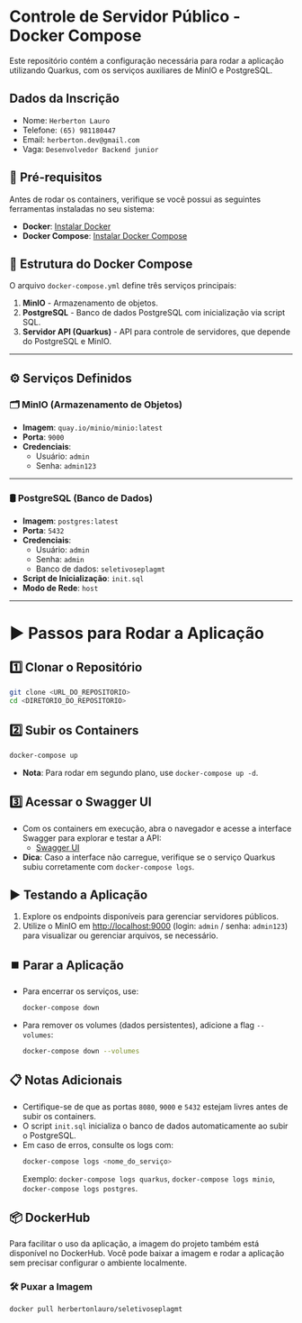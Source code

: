 # Controle de Servidor Público - Docker Compose

Este repositório contém a configuração necessária para rodar a aplicação utilizando Quarkus, com os serviços auxiliares de MinIO e PostgreSQL.

## Dados da Inscrição

- Nome: `Herberton Lauro`
- Telefone: `(65) 981180447`
- Email: `herberton.dev@gmail.com`
- Vaga: `Desenvolvedor Backend junior`

## 📌 Pré-requisitos

Antes de rodar os containers, verifique se você possui as seguintes ferramentas instaladas no seu sistema:

- **Docker**: [Instalar Docker](https://www.docker.com/get-started)
- **Docker Compose**: [Instalar Docker Compose](https://docs.docker.com/compose/install/)

## 📂 Estrutura do Docker Compose

O arquivo `docker-compose.yml` define três serviços principais:

1. **MinIO** - Armazenamento de objetos.
2. **PostgreSQL** - Banco de dados PostgreSQL com inicialização via script SQL.
3. **Servidor API (Quarkus)** - API para controle de servidores, que depende do PostgreSQL e MinIO.

---

## ⚙️ Serviços Definidos

### 🗂 MinIO (Armazenamento de Objetos)
- **Imagem**: `quay.io/minio/minio:latest`
- **Porta**: `9000`
- **Credenciais**:
    - Usuário: `admin`
    - Senha: `admin123`

---

### 🛢 PostgreSQL (Banco de Dados)
- **Imagem**: `postgres:latest`
- **Porta**: `5432`
- **Credenciais**:
    - Usuário: `admin`
    - Senha: `admin`
    - Banco de dados: `seletivoseplagmt`
- **Script de Inicialização**: `init.sql`
- **Modo de Rede**: `host`

---


# ▶️ Passos para Rodar a Aplicação

## 1️⃣ Clonar o Repositório

```sh
git clone <URL_DO_REPOSITORIO>
cd <DIRETORIO_DO_REPOSITORIO>
```

## 2️⃣ Subir os Containers

```sh
docker-compose up
```
- **Nota**: Para rodar em segundo plano, use `docker-compose up -d`.

## 3️⃣ Acessar o Swagger UI

- Com os containers em execução, abra o navegador e acesse a interface Swagger para explorar e testar a API:
    - [Swagger UI](http://localhost:8080/q/swagger-ui/)
- **Dica**: Caso a interface não carregue, verifique se o serviço Quarkus subiu corretamente com `docker-compose logs`.


## ▶️ Testando a Aplicação

1. Explore os endpoints disponíveis para gerenciar servidores públicos.
2. Utilize o MinIO em [http://localhost:9000](http://localhost:9000) (login: `admin` / senha: `admin123`) para visualizar ou gerenciar arquivos, se necessário.

## ⏹️ Parar a Aplicação

- Para encerrar os serviços, use:
  ```sh
  docker-compose down
  ```
- Para remover os volumes (dados persistentes), adicione a flag `--volumes`:
  ```sh
  docker-compose down --volumes
  ```

## 📋 Notas Adicionais

- Certifique-se de que as portas `8080`, `9000` e `5432` estejam livres antes de subir os containers.
- O script `init.sql` inicializa o banco de dados automaticamente ao subir o PostgreSQL.
- Em caso de erros, consulte os logs com:
  ```sh
  docker-compose logs <nome_do_serviço>
  ```
  Exemplo: `docker-compose logs quarkus`, `docker-compose logs minio`, `docker-compose logs postgres`.


## 📦 DockerHub

Para facilitar o uso da aplicação, a imagem do projeto também está disponível no DockerHub. Você pode baixar a imagem e rodar a aplicação sem precisar configurar o ambiente localmente.

### 🛠 Puxar a Imagem

```sh
docker pull herbertonlauro/seletivoseplagmt
